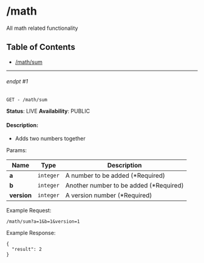 # /math

All math related functionality

## Table of Contents
- [/math/sum](#endpt-1)

___
###### endpt #1
```
GET - /math/sum
```

**Status**: LIVE
**Availability**: PUBLIC

#### Description:
- Adds two numbers together

Params:

| Name | Type | Description |
|--|--|--|
| **a** | `integer` | A number to be added (*Required)
| **b** | `integer` | Another number to be added (*Required)
| **version** | `integer` | A version number (*Required)


Example Request:
```
/math/sum?a=1&b=1&version=1
```

Example Response:
```
{
  "result": 2
}
```
